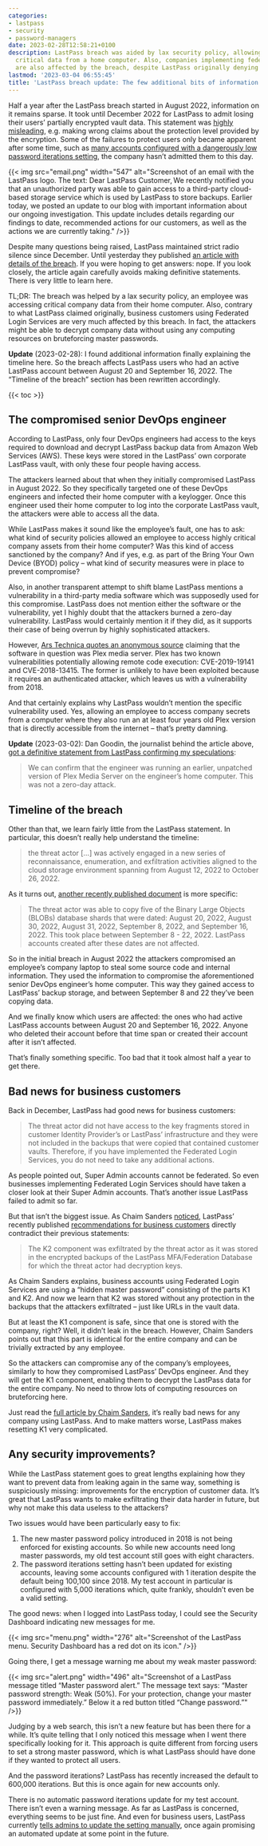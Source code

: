 ```yaml
---
categories:
- lastpass
- security
- password-managers
date: 2023-02-28T12:58:21+0100
description: LastPass breach was aided by lax security policy, allowing accessing
  critical data from a home computer. Also, companies implementing federated login
  are also affected by the breach, despite LastPass originally denying it.
lastmod: '2023-03-04 06:55:45'
title: 'LastPass breach update: The few additional bits of information'
---
```


Half a year after the LastPass breach started in August 2022, information on it remains sparse. It took until December 2022 for LastPass to admit losing their users’ partially encrypted vault data. This statement was [highly misleading](/2022/12/26/whats-in-a-pr-statement-lastpass-breach-explained/), e.g. making wrong claims about the protection level provided by the encryption. Some of the failures to protect users only became apparent after some time, such as [many accounts configured with a dangerously low password iterations setting](/2022/12/28/lastpass-breach-the-significance-of-these-password-iterations/), the company hasn’t admitted them to this day.

{{< img src="email.png" width="547" alt="Screenshot of an email with the LastPass logo. The text: Dear LastPass Customer, We recently notified you that an unauthorized party was able to gain access to a third-party cloud-based storage service which is used by LastPass to store backups. Earlier today, we posted an update to our blog with important information about our ongoing investigation. This update includes details regarding our findings to date, recommended actions for our customers, as well as the actions we are currently taking." />}}

Despite many questions being raised, LastPass maintained strict radio silence since December. Until yesterday they published [an article with details of the breach](https://support.lastpass.com/help/incident-2-additional-details-of-the-attack). If you were hoping to get answers: nope. If you look closely, the article again carefully avoids making definitive statements. There is very little to learn here.

TL;DR: The breach was helped by a lax security policy, an employee was accessing critical company data from their home computer. Also, contrary to what LastPass claimed originally, business customers using Federated Login Services are very much affected by this breach. In fact, the attackers might be able to decrypt company data without using any computing resources on bruteforcing master passwords.

**Update** (2023-02-28): I found additional information finally explaining the timeline here. So the breach affects LastPass users who had an active LastPass account between August 20 and September 16, 2022. The “Timeline of the breach” section has been rewritten accordingly.

{{< toc >}}

## The compromised senior DevOps engineer

According to LastPass, only four DevOps engineers had access to the keys required to download and decrypt LastPass backup data from Amazon Web Services (AWS). These keys were stored in the LastPass’ own corporate LastPass vault, with only these four people having access.

The attackers learned about that when they initially compromised LastPass in August 2022. So they specifically targeted one of these DevOps engineers and infected their home computer with a keylogger. Once this engineer used their home computer to log into the corporate LastPass vault, the attackers were able to access all the data.

While LastPass makes it sound like the employee’s fault, one has to ask: what kind of security policies allowed an employee to access highly critical company assets from their home computer? Was this kind of access sanctioned by the company? And if yes, e.g. as part of the Bring Your Own Device (BYOD) policy – what kind of security measures were in place to prevent compromise?

Also, in another transparent attempt to shift blame LastPass mentions a vulnerability in a third-party media software which was supposedly used for this compromise. LastPass does not mention either the software or the vulnerability, yet I highly doubt that the attackers burned a zero-day vulnerability. LastPass would certainly mention it if they did, as it supports their case of being overrun by highly sophisticated attackers.

However, [Ars Technica quotes an anonymous source](https://arstechnica.com/information-technology/2023/02/lastpass-hackers-infected-employees-home-computer-and-stole-corporate-vault/) claiming that the software in question was Plex media server. Plex has two known vulnerabilities potentially allowing remote code execution: CVE-2019-19141 and CVE-2018-13415. The former is unlikely to have been exploited because it requires an authenticated attacker, which leaves us with a vulnerability from 2018.

And that certainly explains why LastPass wouldn’t mention the specific vulnerability used. Yes, allowing an employee to access company secrets from a computer where they also run an at least four years old Plex version that is directly accessible from the internet – that’s pretty damning.

**Update** (2023-03-02): Dan Goodin, the journalist behind the article above, [got a definitive statement from LastPass confirming my speculations](https://infosec.exchange/@dangoodin/109950447675626971):

> We can confirm that the engineer was running an earlier, unpatched version of Plex Media Server on the engineer’s home computer. This was not a zero-day attack.

## Timeline of the breach

Other than that, we learn fairly little from the LastPass statement. In particular, this doesn’t really help understand the timeline:

> the threat actor […] was actively engaged in a new series of reconnaissance, enumeration, and exfiltration activities aligned to the cloud storage environment spanning from August 12, 2022 to October 26, 2022.

As it turns out, [another recently published document](https://support.lastpass.com/help/what-data-was-accessed) is more specific:

> The threat actor was able to copy five of the Binary Large Objects (BLOBs) database shards that were dated: August 20, 2022, August 30, 2022, August 31, 2022, September 8, 2022, and September 16, 2022. This took place between September 8 - 22, 2022. LastPass accounts created after these dates are not affected.

So in the initial breach in August 2022 the attackers compromised an employee’s company laptop to steal some source code and internal information. They used the information to compromise the aforementioned senior DevOps engineer’s home computer. This way they gained access to LastPass’ backup storage, and between September 8 and 22 they’ve been copying data.

And we finally know which users are affected: the ones who had active LastPass accounts between August 20 and September 16, 2022. Anyone who deleted their account before that time span or created their account after it isn’t affected.

That’s finally something specific. Too bad that it took almost half a year to get there.

## Bad news for business customers

Back in December, LastPass had good news for business customers:

> The threat actor did not have access to the key fragments stored in customer Identity Provider’s or LastPass’ infrastructure and they were not included in the backups that were copied that contained customer vaults. Therefore, if you have implemented the Federated Login Services, you do not need to take any additional actions.

As people pointed out, Super Admin accounts cannot be federated. So even businesses implementing Federated Login Services should have taken a closer look at their Super Admin accounts. That’s another issue LastPass failed to admit so far.

But that isn’t the biggest issue. As Chaim Sanders [noticed](https://medium.com/@chaim_sanders/its-all-bad-news-an-update-on-how-the-lastpass-breach-affects-lastpass-sso-9b4fa64466f6), LastPass’ recently published [recommendations for business customers](https://support.lastpass.com/help/security-bulletin-recommended-actions-for-business-administrators#topic_9) directly contradict their previous statements:

> The K2 component was exfiltrated by the threat actor as it was stored in the encrypted backups of the LastPass MFA/Federation Database for which the threat actor had decryption keys.

As Chaim Sanders explains, business accounts using Federated Login Services are using a “hidden master password” consisting of the parts K1 and K2. And now we learn that K2 was stored without any protection in the backups that the attackers exfiltrated – just like URLs in the vault data.

But at least the K1 component is safe, since that one is stored with the company, right? Well, it didn’t leak in the breach. However, Chaim Sanders points out that this part is identical for the entire company and can be trivially extracted by any employee.

So the attackers can compromise any of the company’s employees, similarly to how they compromised LastPass’ DevOps engineer. And they will get the K1 component, enabling them to decrypt the LastPass data for the entire company. No need to throw lots of computing resources on bruteforcing here.

Just read the [full article by Chaim Sanders](https://medium.com/@chaim_sanders/its-all-bad-news-an-update-on-how-the-lastpass-breach-affects-lastpass-sso-9b4fa64466f6), it’s really bad news for any company using LastPass. And to make matters worse, LastPass makes resetting K1 very complicated.

## Any security improvements?

While the LastPass statement goes to great lengths explaining how they want to prevent data from leaking again in the same way, something is suspiciously missing: improvements for the encryption of customer data. It’s great that LastPass wants to make exfiltrating their data harder in future, but why not make this data useless to the attackers?

Two issues would have been particularly easy to fix:

1. The new master password policy introduced in 2018 is not being enforced for existing accounts. So while new accounts need long master passwords, my old test account still goes with eight characters.
2. The password iterations setting hasn’t been updated for existing accounts, leaving some accounts configured with 1 iteration despite the default being 100,100 since 2018. My test account in particular is configured with 5,000 iterations which, quite frankly, shouldn’t even be a valid setting.

The good news: when I logged into LastPass today, I could see the Security Dashboard indicating new messages for me.

{{< img src="menu.png" width="276" alt="Screenshot of the LastPass menu. Security Dashboard has a red dot on its icon." />}}

Going there, I get a message warning me about my weak master password:

{{< img src="alert.png" width="496" alt="Screenshot of a LastPass message titled “Master password alert.” The message text says: “Master password strength: Weak (50%). For your protection, change your master password immediately.” Below it a red button titled “Change password.”" />}}

Judging by a web search, this isn’t a new feature but has been there for a while. It’s quite telling that I only noticed this message when I went there specifically looking for it. This approach is quite different from forcing users to set a strong master password, which is what LastPass should have done if they wanted to protect all users.

And the password iterations? LastPass has recently increased the default to 600,000 iterations. But this is once again for new accounts only.

There is no automatic password iterations update for my test account. There isn’t even a warning message. As far as LastPass is concerned, everything seems to be just fine. And even for business users, LastPass currently [tells admins to update the setting manually](https://support.lastpass.com/help/security-bulletin-recommended-actions-for-business-administrators#topic_2), once again promising an automated update at some point in the future.
